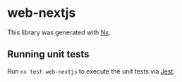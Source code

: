 # web-nextjs

This library was generated with [Nx](https://nx.dev).

## Running unit tests

Run `nx test web-nextjs` to execute the unit tests via [Jest](https://jestjs.io).
